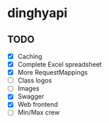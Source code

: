 # dinghyapi

## TODO

- [X] Caching
- [X] Complete Excel spreadsheet
- [X] More RequestMappings
- [ ] Class logos
- [ ] Images
- [X] Swagger
- [X] Web frontend
- [ ] Min/Max crew
